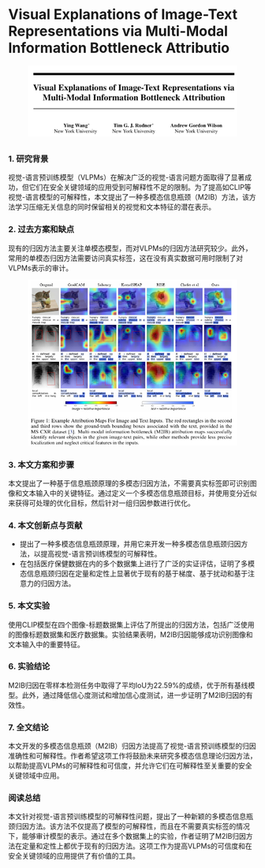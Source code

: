 # Visual Explanations of Image-Text Representations via Multi-Modal Information Bottleneck Attributio

<figure><img src="../.gitbook/assets/image (6) (1) (1) (1) (1) (1) (1) (1) (1) (1) (1) (1) (1) (1) (1) (1) (1) (1) (1) (1) (1) (1) (1) (1) (1).png" alt=""><figcaption></figcaption></figure>

##

### 1. 研究背景

视觉-语言预训练模型（VLPMs）在解决广泛的视觉-语言问题方面取得了显著成功，但它们在安全关键领域的应用受到可解释性不足的限制。为了提高如CLIP等视觉-语言模型的可解释性，本文提出了一种多模态信息瓶颈（M2IB）方法，该方法学习压缩无关信息的同时保留相关的视觉和文本特征的潜在表示。

### 2. 过去方案和缺点

现有的归因方法主要关注单模态模型，而对VLPMs的归因方法研究较少。此外，常用的单模态归因方法需要访问真实标签，这在没有真实数据可用时限制了对VLPMs表示的审计。

<figure><img src="../.gitbook/assets/image (7) (1) (1) (1) (1) (1) (1) (1) (1) (1) (1) (1) (1) (1) (1) (1) (1) (1) (1) (1) (1) (1) (1) (1).png" alt=""><figcaption></figcaption></figure>

### 3. 本文方案和步骤

本文提出了一种基于信息瓶颈原理的多模态归因方法，不需要真实标签即可识别图像和文本输入中的关键特征。通过定义一个多模态信息瓶颈目标，并使用变分近似来获得可处理的优化目标，然后针对一组归因参数进行优化。

### 4. 本文创新点与贡献

* 提出了一种多模态信息瓶颈原理，并用它来开发一种多模态信息瓶颈归因方法，以提高视觉-语言预训练模型的可解释性。
* 在包括医疗保健数据在内的多个数据集上进行了广泛的实证评估，证明了多模态信息瓶颈归因在定量和定性上显著优于现有的基于梯度、基于扰动和基于注意力的归因方法。

### 5. 本文实验

使用CLIP模型在四个图像-标题数据集上评估了所提出的归因方法，包括广泛使用的图像标题数据集和医疗数据集。实验结果表明，M2IB归因能够成功识别图像和文本输入中的重要特征。

### 6. 实验结论

M2IB归因在零样本检测任务中取得了平均IoU为22.59%的成绩，优于所有基线模型。此外，通过降低信心度测试和增加信心度测试，进一步证明了M2IB归因的有效性。

### 7. 全文结论

本文开发的多模态信息瓶颈（M2IB）归因方法提高了视觉-语言预训练模型的归因准确性和可解释性。作者希望这项工作将鼓励未来研究多模态信息理论归因方法，以帮助提高VLPMs的可解释性和可信度，并允许它们在可解释性至关重要的安全关键领域中应用。

### 阅读总结

本文针对视觉-语言预训练模型的可解释性问题，提出了一种新颖的多模态信息瓶颈归因方法。该方法不仅提高了模型的可解释性，而且在不需要真实标签的情况下，能够审计模型的表示。通过在多个数据集上的实验，作者证明了M2IB归因方法在定量和定性上都优于现有的归因方法。这项工作为提高VLPMs的可信度和在安全关键领域的应用提供了有价值的工具。
